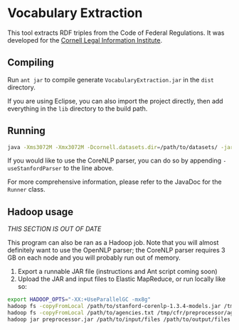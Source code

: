 Vocabulary Extraction
=====================

This tool extracts RDF triples from the Code of Federal Regulations. It was developed for the [Cornell Legal Information Institute](http://www.law.cornell.edu).

Compiling
---------

Run `ant jar` to compile generate `VocabularyExtraction.jar` in the `dist` directory.

If you are using Eclipse, you can also import the project directly, then add everything in the `lib` directory to the build path.

Running
-------

```bash
java -Xms3072M -Xmx3072M -Dcornell.datasets.dir=/path/to/datasets/ -jar VocabularyExtraction.jar /path/to/xml/directory /path/to/rdf/output
```

If you would like to use the CoreNLP parser, you can do so by appending `-useStanfordParser` to the line above.

For more comprehensive information, please refer to the JavaDoc for the `Runner` class.

Hadoop usage
------------

*THIS SECTION IS OUT OF DATE*

This program can also be ran as a Hadoop job. Note that you will almost definitely want to use the OpenNLP parser; the CoreNLP parser requires 3 GB on each node and you will probably run out of memory.

1. Export a runnable JAR file (instructions and Ant script coming soon)
2. Upload the JAR and input files to Elastic MapReduce, or run locally like so:

```bash
export HADOOP_OPTS="-XX:+UseParallelGC -mx8g"
hadoop fs -copyFromLocal /path/to/stanford-corenlp-1.3.4-models.jar /tmp/cfr/preprocessor/models.jar
hadoop fs -copyFromLocal /path/to/agencies.txt /tmp/cfr/preprocessor/agencies.txt
hadoop jar preprocessor.jar /path/to/input/files /path/to/output/files -agencies /tmp/cfr/preprocessor/agencies.txt -resolvePronouns
```
